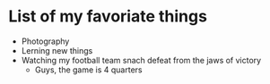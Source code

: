 # List of my favoriate things
- Photography
- Lerning new things
- Watching my football team snach defeat from the jaws of victory
  - Guys, the game is 4 quarters
